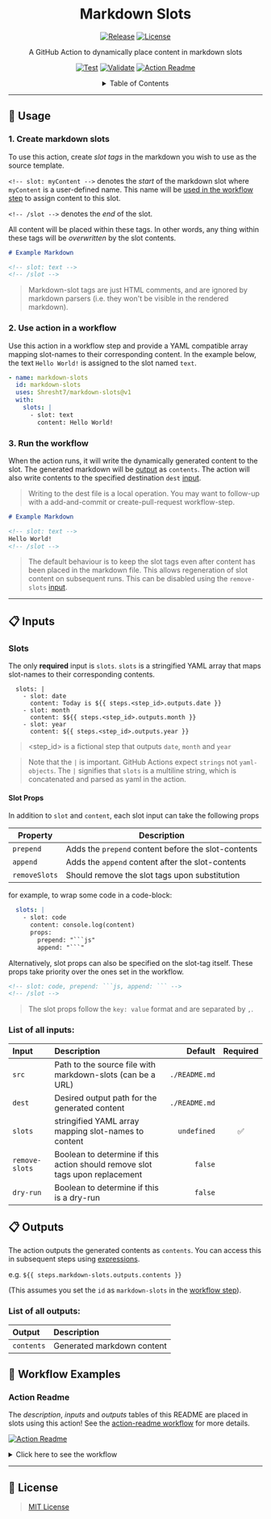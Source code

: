 <h1 align='center'>Markdown Slots</h1>

<div align='center'>

[![Release](https://img.shields.io/github/v/release/Shresht7/markdown-slots?style=for-the-badge)](https://github.com/Shresht7/markdown-slots/releases)
[![License](https://img.shields.io/github/license/Shresht7/markdown-slots?style=for-the-badge)](./LICENSE)

</div>

<p align='center'>
<!-- slot: description -->
A GitHub Action to dynamically place content in markdown slots
<!-- /slot -->
</p>

<div align='center'>

[![Test](https://github.com/Shresht7/markdown-slots/actions/workflows/test.yml/badge.svg)](https://github.com/Shresht7/markdown-slots/actions/workflows/test.yml)
[![Validate](https://github.com/Shresht7/markdown-slots/actions/workflows/validate.yml/badge.svg)](https://github.com/Shresht7/markdown-slots/actions/workflows/validate.yml)
[![Action Readme](https://github.com/Shresht7/markdown-slots/actions/workflows/action-readme.yml/badge.svg)](https://github.com/Shresht7/markdown-slots/actions/workflows/action-readme.yml)

</div>

<details>

<summary align='center'>Table of Contents</summary>

- [📖 Usage](#-usage)
  - [1. Create markdown slots](#1-create-markdown-slots)
  - [2. Use action in a workflow](#2-use-action-in-a-workflow)
  - [3. Run the workflow](#3-run-the-workflow)
- [📋 Inputs](#-inputs)
  - [Slots](#slots)
    - [Slot Props](#slot-props)
  - [List of all inputs:](#list-of-all-inputs)
- [📋 Outputs](#-outputs)
  - [List of all outputs:](#list-of-all-outputs)
- [📃 Workflow Examples](#-workflow-examples)
  - [Action Readme](#action-readme)
- [📑 License](#-license)

</details>

---

## 📖 Usage

### 1. Create markdown slots

To use this action, create _slot tags_ in the markdown you wish to use as the source template.

`<!-- slot: myContent -->` denotes the _start_ of the markdown slot where `myContent` is a user-defined name. This name will be [used in the workflow step](#2-use-action-in-a-workflow) to assign content to this slot.

`<!-- /slot -->` denotes the _end_ of the slot.

All content will be placed within these tags. In other words, any thing within these tags will be _overwritten_ by the slot contents.

```md
# Example Markdown

<!-- slot: text -->
<!-- /slot -->
```

> Markdown-slot tags are just HTML comments, and are ignored by markdown parsers (i.e. they won't be visible in the rendered markdown).

### 2. Use action in a workflow

Use this action in a workflow step and provide a YAML compatible array mapping slot-names to their corresponding content. In the example below, the text `Hello World!` is assigned to the slot named `text`.

```yaml
- name: markdown-slots
  id: markdown-slots
  uses: Shresht7/markdown-slots@v1
  with:
    slots: |
      - slot: text
        content: Hello World!
```

### 3. Run the workflow

When the action runs, it will write the dynamically generated content to the slot. The generated markdown will be [output](#outputs) as `contents`. The action will also write contents to the specified destination `dest` [input](#inputs).

> Writing to the dest file is a local operation. You may want to follow-up with a add-and-commit or create-pull-request workflow-step.

```md
# Example Markdown

<!-- slot: text -->
Hello World!
<!-- /slot -->
```

> The default behaviour is to keep the slot tags even after content has been placed in the markdown file. This allows regeneration of slot content on subsequent runs. This can be disabled using the `remove-slots` [input](#inputs).

---

## 📋 Inputs

### Slots

The only **required** input is `slots`. `slots` is a stringified YAML array that maps slot-names to their corresponding contents.

```
  slots: |
    - slot: date
      content: Today is ${{ steps.<step_id>.outputs.date }}
    - slot: month
      content: $${{ steps.<step_id>.outputs.month }}
    - slot: year
      content: ${{ steps.<step_id>.outputs.year }}
```

> <step_id> is a fictional step that outputs `date`, `month` and `year`

> Note that the `|` is important. GitHub Actions expect `strings` not `yaml-objects`. The `|` signifies that `slots` is a multiline string, which is concatenated and parsed as yaml in the action.

#### Slot Props

In addition to `slot` and `content`, each slot input can take the following props

| Property      | Description                                         |
| ------------- | --------------------------------------------------- |
| `prepend`     | Adds the `prepend` content before the slot-contents |
| `append`      | Adds the `append` content after the slot-contents   |
| `removeSlots` | Should remove the slot tags upon substitution       |

for example, to wrap some code in a code-block:

```yaml
  slots: |
    - slot: code
      content: console.log(content)
      props:
        prepend: "```js"
        append: "```"
```

Alternatively, slot props can also be specified on the slot-tag itself. These props take priority over the ones set in the workflow.

```md
<!-- slot: code, prepend: ```js, append: ``` -->
<!-- /slot -->
```

> The slot props follow the `key: value` format and are separated by `,`.

### List of all inputs:

<!-- slot: inputs -->
| Input          | Description                                                                  |       Default | Required |
| :------------- | :--------------------------------------------------------------------------- | ------------: | :------: |
| `src`          | Path to the source file with markdown-slots (can be a URL)                   | `./README.md` |          |
| `dest`         | Desired output path for the generated content                                | `./README.md` |          |
| `slots`        | stringified YAML array mapping slot-names to content                         |   `undefined` |     ✅    |
| `remove-slots` | Boolean to determine if this action should remove slot tags upon replacement |       `false` |          |
| `dry-run`      | Boolean to determine if this is a dry-run                                    |       `false` |          |
<!-- /slot -->

## 📋 Outputs

The action outputs the generated contents as `contents`. You can access this in subsequent steps using [expressions](https://docs.github.com/en/actions/learn-github-actions/expressions).

e.g. `${{ steps.markdown-slots.outputs.contents }}`

(This assumes you set the `id` as `markdown-slots` in the [workflow step](#2-use-action-in-a-workflow)).

### List of all outputs:

<!-- slot: outputs -->
| Output     | Description                |
| :--------- | :------------------------- |
| `contents` | Generated markdown content |
<!-- /slot -->

## 📃 Workflow Examples

### Action Readme

The _description_, _inputs_ and _outputs_ tables of this README are placed in slots using this action! See the [action-readme workflow](./.github/workflows/action-readme.yml) for more details.

[![Action Readme](https://github.com/Shresht7/markdown-slots/actions/workflows/action-readme.yml/badge.svg)](https://github.com/Shresht7/markdown-slots/actions/workflows/action-readme.yml)

<details>

  <summary>Click here to see the workflow</summary>

  <br />

  <!-- slot: action-readme-workflow -->
```yaml
# =============
# ACTION README
# =============

# Workflow to automatically update the README with action.yml metadata

name: Action Readme

# Activation Events
# =================

on:
  # When the action.yml or this workflow file changes
  push:
    branches:
      - main
    paths:
      - action.yml
      - .github/workflows/action-readme.yml

  # Manual workflow dispatch
  workflow_dispatch:
    inputs:
      dry-run:
        description: Dry-Run
        required: true
        default: "false"

# Jobs
# ====

jobs:
  update-readme:
    runs-on: ubuntu-latest
    steps:
      # Actions Checkout ✅
      # ===================

      - name: checkout
        uses: actions/checkout@v3

      # Generate Action Metadata 📜
      # ===========================

      - name: action-metadata
        id: action-metadata
        uses: Shresht7/action-metadata@v1

      # Read Example Workflow File 📄
      # =============================

      - name: read-file
        id: read-file
        uses: Shresht7/read-file-action@v1
        with:
          path: .github/workflows/action-readme.yml

      # Markdown Slots 📋
      # =================

      - name: markdown-slots
        id: markdown-slots
        uses: Shresht7/markdown-slots@v1
        with:
          slots: |
            - slot: description
              content: ${{ steps.action-metadata.outputs.description }}
            - slot: inputs
              content: ${{ steps.action-metadata.outputs.inputs-md-table }}
            - slot: outputs
              content: ${{ steps.action-metadata.outputs.outputs-md-table }}
            - slot: action-readme-workflow
              content: ${{ toJSON(steps.read-file.outputs.contents) }}
              props:
                prepend: "```yaml"
                append: "```"

      # Push Changes 🌎
      # ===============

      - name: check for changes
        id: git-diff
        run: |
          if git diff --exit-code; then
            echo "::set-output name=changes_exist::false"
          else
            echo "::set-output name=changes_exist::true"
          fi

      - name: add, commit and push
        if: ${{ steps.git-diff.outputs.changes_exist == 'true' }}
        run: |
          git config user.name 'github-actions[bot]'
          git config user.email 'github-actions[bot]@users.noreply.github.com'
          git add .
          git commit -m 'Update README.md 📄'
          git push

```
<!-- /slot -->

</details>

---

## 📑 License

> [MIT License](./LICENSE)
